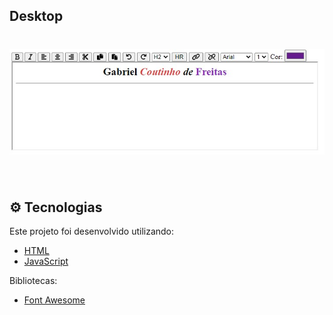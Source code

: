 ## Desktop

<h1 align="center">
    <img alt="Preview Desktop" title="Preview Desktop" src=".github/Live.jpg" />
</h1>

<br>

## ⚙️ Tecnologias

Este projeto foi desenvolvido utilizando:

- [HTML](https://developer.mozilla.org/pt-BR/docs/Web/HTML)
- [JavaScript](https://developer.mozilla.org/pt-BR/docs/Web/JavaScript)

Bibliotecas:

- [Font Awesome](https://fontawesome.com/)
